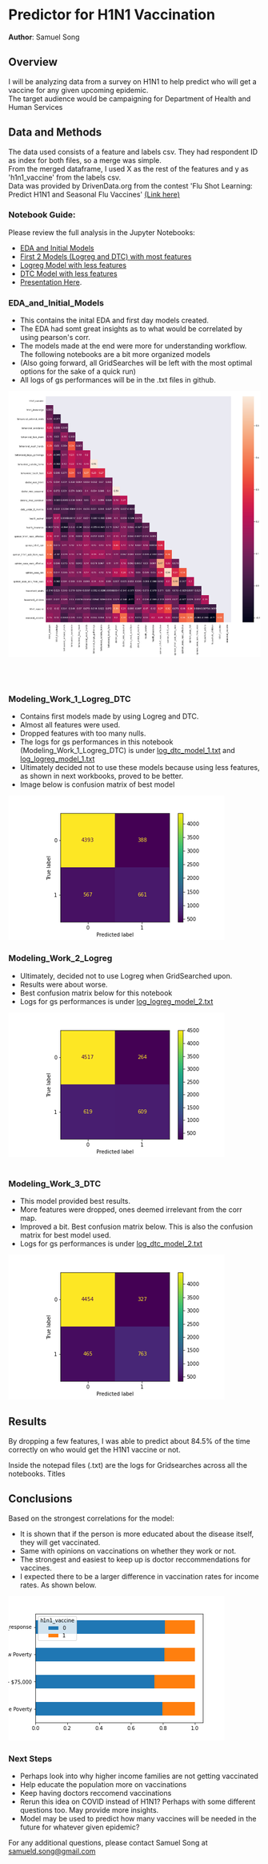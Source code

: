 # Predictor for H1N1 Vaccination

**Author**: Samuel Song
<br>


## Overview

I will be analyzing data from a survey on H1N1 to help predict who will get a vaccine for any given upcoming epidemic.
<br>
The target audience would be campaigning for Department of Health and Human Services 



## Data and Methods

The data used consists of a feature and labels csv. They had respondent ID as index for both files, so a merge was simple. 
<br>
From the merged dataframe, I used X as the rest of the features and y as 'h1n1_vaccine' from the labels csv.
<br>
Data was provided by DrivenData.org from the contest 'Flu Shot Learning: Predict H1N1 and Seasonal Flu Vaccines' [(Link here)](https://www.drivendata.org/competitions/66/flu-shot-learning/page/210/)
<br>

### Notebook Guide:
Please review the full analysis in the Jupyter Notebooks: 
- [EDA and Initial Models](./code/EDA_and_Initial_Models.ipynb)
- [First 2 Models (Logreg and DTC) with most features](./code/Modeling_Work_1_Logreg_DTC.ipynb)
- [Logreg Model with less features](./code/Modeling_Work_2_Logreg.ipynb)
- [DTC Model with less features](./code/Modeling_Work_3_DTC.ipynb)
- [Presentation Here](./H1N1_Flu.pdf).

### EDA_and_Initial_Models
- This contains the inital EDA and first day models created.
- The EDA had somt great insights as to what would be correlated by using pearson's corr. 
- The models made at the end were more for understanding workflow. The following notebooks are a bit more organized models
- (Also going forward, all GridSearches will be left with the most optimal options for the sake of a quick run)
- All logs of gs performances will be in the .txt files in github.

![heatmap](./images/corr_heatmap.png)

<br>
<br>

### Modeling_Work_1_Logreg_DTC

- Contains first models made by using Logreg and DTC.
- Almost all features were used.
- Dropped features with too many nulls.
- The logs for gs performances in this notebook (Modeling_Work_1_Logreg_DTC) is under [log_dtc_model_1.txt](./log_dtc_model_1.txt) and [log_logreg_model_1.txt](./log_logreg_model_1.txt)
- Ultimately decided not to use these models because using less features, as shown in next workbooks, proved to be better.
- Image below is confusion matrix of best model


![work1_best_model](./images/Modeling_Work_1_Logreg_DTC_best.png)
<br>

### Modeling_Work_2_Logreg

- Ultimately, decided not to use Logreg when GridSearched upon.
- Results were about worse.
- Best confusion matrix below for this notebook
- Logs for gs performances is under [log_logreg_model_2.txt](./log_logreg_model_2.txt)

![work2_best_model](./images/Modeling_Work_2_Logreg_best.png)    
<br>

### Modeling_Work_3_DTC

- This model provided best results.
- More features were dropped, ones deemed irrelevant from the corr map.
- Improved a bit. Best confusion matrix below. This is also the confusion matrix for best model used.
- Logs for gs performances is under [log_dtc_model_2.txt](./log_dtc_model_2.txt)

![work3_best_model](./images/Modeling_Work_3_DTC_best.png)    

## Results

By dropping a few features, I was able to predict about 84.5% of the time correctly on who would get the H1N1 vaccine or not.
<br>

Inside the notepad files (.txt) are the logs for Gridsearches across all the notebooks. Titles

## Conclusions

Based on the strongest correlations for the model:
- It is shown that if the person is more educated about the disease itself, they will get vaccinated.
- Same with opinions on vaccinations on whether they work or not.
- The strongest and easiest to keep up is doctor reccommendations for vaccines. 
- I expected there to be a larger difference in vaccination rates for income rates. As shown below.

![income_rate](./images/income_rate.png)  
### Next Steps

- Perhaps look into why higher income families are not getting vaccinated
- Help educate the population more on vaccinations
- Keep having doctors reccomend vaccinations
- Rerun this idea on COVID instead of H1N1? Perhaps with some different questions too. May provide more  insights.
- Model may be used to predict how many vaccines will be needed in the future for whatever given epidemic?

For any additional questions, please contact Samuel Song at samueld.song@gmail.com
